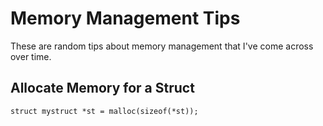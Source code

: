 # Memory Management Tips

These are random tips about memory management that I've come across over time.

## Allocate Memory for a Struct
```
struct mystruct *st = malloc(sizeof(*st));
```